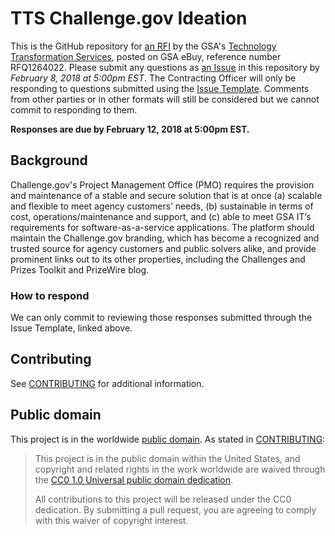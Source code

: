 # TTS Challenge.gov Ideation
 	 
This is the GitHub repository for [an RFI](https://docs.google.com/forms/d/e/1FAIpQLSeCLiXAGiycaDS5aSeL1gRZbR3957Yc15NqNjKwD0VlNn7JUA/viewform?usp=sf_link) by the GSA's [Technology Transformation Services](https://www.gsa.gov/about-us/organization/federal-acquisition-service/technology-transformation-services), posted on GSA eBuy, reference number RFQ1264022. Please submit any questions as [an Issue](https://github.com/18F/tts-buy-challengegov-ideation/issues) in this repository by *February 8, 2018 at 5:00pm EST*. The Contracting Officer will only be responding to questions submitted using the [Issue Template](ISSUE_TEMPLATE.md). Comments from other parties or in other formats will still be considered but we cannot commit to responding to them.

**Responses are due by February 12, 2018 at 5:00pm EST.**

## Background

Challenge.gov's Project Management Office (PMO) requires the provision and maintenance of a stable and secure solution that is at once (a) scalable and flexible to meet agency customers’ needs, (b) sustainable in terms of cost, operations/maintenance and support, and (c) able to meet GSA IT’s requirements for software-as-a-service applications. The platform should maintain the Challenge.gov branding, which has become a recognized and trusted source for agency customers and public solvers alike, and provide prominent links out to its other properties, including the Challenges and Prizes Toolkit and PrizeWire blog.

### How to respond

We can only commit to reviewing those responses submitted through the Issue Template, linked above.

## Contributing

See [CONTRIBUTING](CONTRIBUTING.md) for additional information.

## Public domain

This project is in the worldwide [public domain](LICENSE.md). As stated in [CONTRIBUTING](CONTRIBUTING.md):

> This project is in the public domain within the United States, and copyright and related rights in the work worldwide are waived through the [CC0 1.0 Universal public domain dedication](https://creativecommons.org/publicdomain/zero/1.0/).
>
> All contributions to this project will be released under the CC0 dedication. By submitting a pull request, you are agreeing to comply with this waiver of copyright interest.
